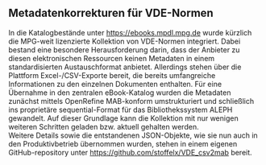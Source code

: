 ## Metadatenkorrekturen für VDE-Normen<br>
In die Katalogbestände unter https://ebooks.mpdl.mpg.de wurde kürzlich die MPG-weit lizenzierte Kollektion von VDE-Normen integriert. Dabei bestand eine besondere Herausforderung darin, dass der Anbieter zu diesen elektronischen Ressourcen keinen Metadaten in einem standardisierten Austauschformat anbietet. Allerdings stehen über die Plattform Excel-/CSV-Exporte bereit, die bereits umfangreiche Informationen zu den einzelnen Dokumenten enthalten. Für eine Übernahme in den zentralen eBook-Katalog wurden die Metadaten zunächst mittels OpenRefine MAB-konform umstrukturiert und schließlich ins proprietäre sequential-Format für das Bibliothekssystem ALEPH gewandelt. Auf dieser Grundlage kann die Kollektion mit nur wenigen weiteren Schritten geladen bzw. aktuell gehalten werden.<br>
Weitere Details sowie die entstandenen JSON-Objekte, wie sie nun auch in den Produktivbetrieb übernommen wurden, stehen in einem eigenen GitHub-repository unter https://github.com/stoffelx/VDE_csv2mab bereit.
